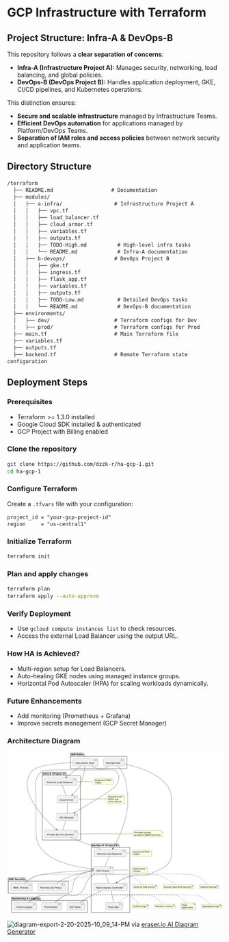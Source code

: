 # GCP Infrastructure with Terraform

## Project Structure: Infra-A & DevOps-B

This repository follows a **clear separation of concerns**:

- **Infra-A (Infrastructure Project A):** Manages security, networking, load balancing, and global policies.
- **DevOps-B (DevOps Project B):** Handles application deployment, GKE, CI/CD pipelines, and Kubernetes operations.

This distinction ensures:
- **Secure and scalable infrastructure** managed by Infrastructure Teams.
- **Efficient DevOps automation** for applications managed by Platform/DevOps Teams.
- **Separation of IAM roles and access policies** between network security and application teams.

## Directory Structure
```
/terraform
  ├── README.md                   # Documentation
  ├── modules/
  │   ├── a-infra/                 # Infrastructure Project A
  │   │   ├── vpc.tf
  │   │   ├── load_balancer.tf
  │   │   ├── cloud_armor.tf
  │   │   ├── variables.tf
  │   │   ├── outputs.tf
  │   │   ├── TODO-High.md          # High-level infra tasks
  │   │   └── README.md             # Infra-A documentation
  │   ├── b-devops/                # DevOps Project B
  │   │   ├── gke.tf
  │   │   ├── ingress.tf
  │   │   ├── flask_app.tf
  │   │   ├── variables.tf
  │   │   ├── outputs.tf
  │   │   ├── TODO-Low.md           # Detailed DevOps tasks
  │   │   └── README.md             # DevOps-B documentation
  ├── environments/
  │   ├── dev/                     # Terraform configs for Dev
  │   ├── prod/                    # Terraform configs for Prod
  ├── main.tf                      # Main Terraform file
  ├── variables.tf
  ├── outputs.tf
  ├── backend.tf                   # Remote Terraform state configuration
```

## Deployment Steps

### Prerequisites
- Terraform >= 1.3.0 installed
- Google Cloud SDK installed & authenticated
- GCP Project with Billing enabled

### Clone the repository
```bash
git clone https://github.com/dzzk-r/ha-gcp-1.git
cd ha-gcp-1
```

### Configure Terraform
Create a `.tfvars` file with your configuration:
```hcl
project_id = "your-gcp-project-id"
region     = "us-central1"
```

### Initialize Terraform
```bash
terraform init
```

### Plan and apply changes
```bash
terraform plan
terraform apply --auto-approve
```

### Verify Deployment
- Use `gcloud compute instances list` to check resources.
- Access the external Load Balancer using the output URL.


### How HA is Achieved?
- Multi-region setup for Load Balancers.
- Auto-healing GKE nodes using managed instance groups.
- Horizontal Pod Autoscaler (HPA) for scaling workloads dynamically.

### Future Enhancements
- Add monitoring (Prometheus + Grafana)
- Improve secrets management (GCP Secret Manager)


### Architecture Diagram
![Architecture Diagram](architecure-enterprice/architecture.png)

![diagram-export-2-20-2025-10_09_14-PM](https://github.com/user-attachments/assets/35c38beb-477f-4794-b565-939ee401d8b3)
via [eraser.io AI Diagram Generator](https://www.eraser.io/ai/architecture-diagram-generator)
